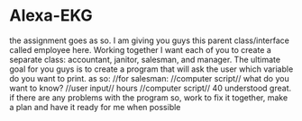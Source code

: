 # Alexa-EKG
the assignment goes as so. I am giving you guys this parent class/interface called employee here. Working together I want each of you to create a separate class: accountant, janitor, salesman, and manager. The ultimate goal for you guys is to create a program that will ask the user which variable do you want to print. as so:
//for salesman:
//computer script// what do you want to know?
//user input// hours
//computer script// 40
understood great. if there are any problems with the program so, work to fix it together, make a plan and have it ready for me when possible

